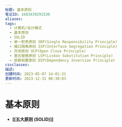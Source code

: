 ```yaml
---
标题: 基本原则
笔记ID: 1683439291530
aliases: 
tags:
  - 计算机/设计模式
  - 基本原则
  - SOLID
  - 单一职责原则 SRP(Single Responsibility Principle)
  - 接口隔离原则 ISP(Interface Segregation Principle)
  - 开闭原则 OCP(Open Close Principle)
  - 里氏替换原则 LSP(Liskov Substitution Principle)
  - 依赖倒置原则 DIP(Dependency Inversion Principle)
cssclasses: 
描述: 
创建时间: 2023-05-07 14:01:31
更新时间: 2023-12-31 00:38:03
---
```


# 基本原则

- **[[五大原则 (SOLID)]]**
